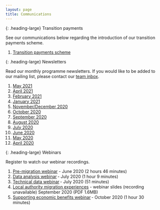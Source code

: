 ```yaml
---
layout: page
title: Communications
--- 
```


{: .heading-large}
Transition payments

See our communications below regarding the introduction of our transition payments scheme.

<ol class='list list-number'>
    <li><a href='files/Communications/CST%20letter.docx' onclick='linkClicked("Transition payments scheme")'>Transition payments scheme</a></li>
</ol>

{: .heading-large}
Newsletters

Read our monthly programme newsletters. If you would like to be added to our mailing list, please contact our <a href="mailto:llcproject@landregistry.gov.uk">team inbox</a>.

<ol class='list list-number'>
    <li><a href='https://github.com/LandRegistry/local-land-charges/blob/master/files/Communications/HM%20Land%20Registry%20local%20land%20charges%20newsletter%20May%202021.pdf' onclick='linkClicked("May 2021")'>May 2021</a></li>
    <li><a href='https://github.com/LandRegistry/local-land-charges/blob/master/files/Communications/APRIL%20newsletter%202021.pdf' onclick='linkClicked("April 2021")'>April 2021</a></li>
    <li><a href='files/Communications/FEB%20newsletter%202021.pdf' onclick='linkClicked("February 2021")'>February 2021</a></li>
    <li><a href='files/Communications/HM%20Land%20Registry%20local%20land%20charges%20newsletter%20January%202021.pdf' onclick='linkClicked("January" 2021")'>January 2021</a></li>
    <li><a href='files/Communications/NOV-DEC%20newsletter%202020.pdf' onclick='linkClicked("November/December 2020")'>November/December 2020</a></li>
    <li><a href='files/Communications/October%20LLC%20Final.pdf' onclick='linkClicked("October 2020")'>October 2020</a></li>
    <li><a href='files/Communications/email%20newsletter%20SEPT%202020.pdf' onclick='linkClicked("September 2020")'>September 2020</a></li>
    <li><a href='files/Communications/email%20newsletter%20AUG%202020.pdf' onclick='linkClicked("August 2020")'>August 2020</a></li>
    <li><a href='files/Communications/July%20Khub%20newsletter%20FINAL.pdf' onclick='linkClicked("July 2020")'>July 2020</a></li>
    <li><a href='files/Communications/KHub%20Newsletter%20-%20%20June%202020%20.pdf' onclick='linkClicked("June 2020")'>June 2020</a></li>
    <li><a href='files/Communications/May%20newsletter%20-%20FINAL.pdf' onclick='linkClicked("May 2020")'>May 2020</a></li>
    <li><a href='files/Communications/Khub%20Newsletter%20-%20MarchApril.pdf' onclick='linkClicked("April 2020")'>April 2020</a></li>
</ol>

{: .heading-large}
Webinars 

Register to watch our webinar recordings.

<ol class='list list-number'>
    <li><a href='https://register.gotowebinar.com/register/3466118454595895566' onclick='linkClicked("Pre-migration webinar")'>Pre-migration webinar</a> - June 2020 (2 hours 46 minutes)</li>
    <li><a href='https://register.gotowebinar.com/recording/2901021156248164104' onclick='linkClicked("Data analysis webinar")'>Data analysis webinar</a> - July 2020 (1 hour 9 minutes)</li>
    <li><a href='https://register.gotowebinar.com/recording/1242249536228957967' onclick='linkClicked("Technical data webinar")'>Technical data webinar</a> - July 2020 (51 minutes)</li>
    <li><a href='files/Communications/Local%20authority%20migration%20experiences%20webinar%20%E2%80%93%20September%202020.pdf' onclick='linkClicked("Local authority migration experiences webinar slides")'>Local authority migration experiences</a> - webinar slides (recording unavailable) September 2020 (PDF 1.6MB)</li>
    <li><a href='https://register.gotowebinar.com/recording/8203069637203220491' onclick='linkClicked("Supporting economic benefits webinar")'>Supporting economic benefits webinar</a> - October 2020 (1 hour 30 minutes)</li>
</ol>
